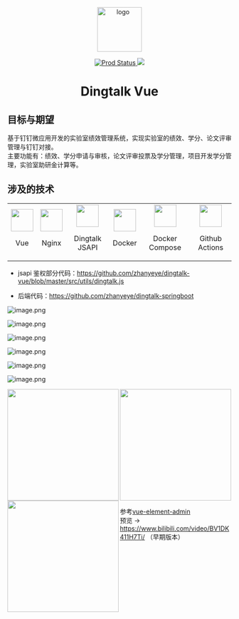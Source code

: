 <p align="center">
  <img width="100" src="https://i.loli.net/2020/11/12/8pP5y6eHwX1VfLd.png" alt="logo"></p>
<p align="center">
  <a href="https://github.com/zhanyeye/dingtalk-vue/actions?query=workflow%3AProd">
    <img src="https://github.com/zhanyeye/dingtalk-vue/workflows/Prod/badge.svg" alt="Prod Status">
  </a>
  <a href="https://github.com/zhanyeye/dingtalk-vue/actions?query=workflow%3ATest"> 
    <img src="https://github.com/zhanyeye/dingtalk-vue/workflows/Test/badge.svg">
  </a>
</p>


<h1 align="center">Dingtalk Vue</h1>

## 目标与期望

基于钉钉微应用开发的实验室绩效管理系统，实现实验室的绩效、学分、论文评审管理与钉钉对接。  
主要功能有：绩效、学分申请与审核，论文评审投票及学分管理，项目开发学分管理，实验室助研金计算等。

## 涉及的技术

<table>
  <tbody>
    <tr>
      <td align="center" valign="middle">
        <a href="https://vuejs.org" target="_blank">
          <img width="50px" src="https://i.loli.net/2021/01/06/gb8fl3B9hwvm2PZ.png">
        </a>
        <p>Vue</p>
      </td>
      <td align="center" valign="middle">
        <a href="https://nginx.org/en/docs/">
          <img width="50px" src="https://i.loli.net/2021/01/06/S3N8E9xHfvb4hsC.png">
        </a>
        <p>Nginx</p>
      </td>
      <td align="center" valign="middle">
        <a href="https://ding-doc.dingtalk.com/doc#/dev/swk0bg" target="_blank">
          <img width="50px" src="https://i.loli.net/2020/11/13/DVpc9nF2JToQyHg.png">
        </a>
        <p>Dingtalk JSAPI</p>
      </td>
      <td align="center" valign="middle">
        <a href="https://docs.docker.com/" target="_blank">
          <img width="50px" src="https://i.loli.net/2020/11/13/27eyNzt698aoilM.png">
        </a>
        <p>Docker</p>
      </td>
      <td align="center" valign="middle">
        <a href="https://docs.docker.com/compose/" target="_blank">
          <img width="50px" src="https://i.loli.net/2020/11/13/TcewOXGMWHLiNtE.jpg">
        </a>
        <p>Docker Compose</p>
      </td>
      <td align="center" valign="middle">
        <a href="https://github.com/features/actions" target="_blank">
          <img width="50px" src="https://i.loli.net/2021/01/06/EcsNSzQZl2TPyB6.png">
        </a>
        <p>Github Actions</p>
      </td>
    </tr>
  </tbody>
</table>

+ jsapi 鉴权部分代码：https://github.com/zhanyeye/dingtalk-vue/blob/master/src/utils/dingtalk.js

+ 后端代码：https://github.com/zhanyeye/dingtalk-springboot

![image.png](https://i.loli.net/2020/12/12/6rUtXIOvlD92z1J.png)

![image.png](https://i.loli.net/2020/12/12/WCHZqgbYDdGtv7s.png)

![image.png](https://i.loli.net/2020/12/12/rZcfIOWY3zAdRib.png)

![image.png](https://i.loli.net/2020/12/12/IvsNdQ9KkZBlpT8.png)

![image.png](https://i.loli.net/2020/12/12/cG7tL5e94HihkAF.png)

![image.png](https://i.loli.net/2020/12/12/mIoQOu7rX9kp8Na.png)

<img align="left" width="250" height="auto" src="https://i.loli.net/2020/12/12/j4s6RKzX7JTqyiM.png"/> 
<img align="left" width="250" height="auto" src="https://i.loli.net/2020/12/12/FTiDv3c1HGk5eKM.png"/> 
<img align="center" width="250" height="auto" src="https://i.loli.net/2020/12/12/GqWDFnU4dLmwXa7.png"/> 



参考[vue-element-admin](https://github.com/PanJiaChen/vue-element-admin)  
预览 -> https://www.bilibili.com/video/BV1DK411H7Ti/  （早期版本）
